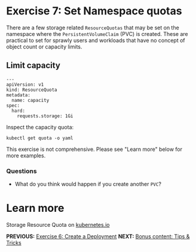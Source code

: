# Exercise 7: Set Namespace quotas
There are a few storage related `ResourceQuotas` that may be set on the namespace where the `PersistentVolumeClaim` (PVC) is created. These are practical to set for sprawly users and workloads that have no concept of object count or capacity limits.

## Limit capacity
```
---
apiVersion: v1
kind: ResourceQuota
metadata:
  name: capacity
spec:
  hard:
    requests.storage: 1Gi
```

Inspect the capacity quota:
```
kubectl get quota -o yaml
```

This exercise is not comprehensive. Please see "Learn more" below for more examples.

### Questions

* What do you think would happen if you create another `PVC`?

# Learn more

Storage Resource Quota on [kubernetes.io](https://kubernetes.io/docs/concepts/policy/resource-quotas/#storage-resource-quota)

**PREVIOUS:** [Exercise 6: Create a Deployment](create_a_deployment.md)
**NEXT:** [Bonus content: Tips & Tricks](tips_and_tricks.md)
